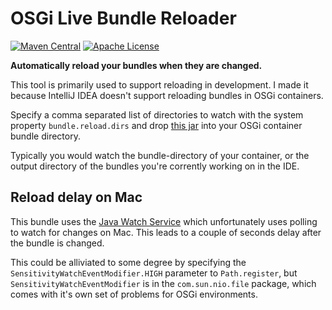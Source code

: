 # OSGi Live Bundle Reloader

[![Maven Central](https://maven-badges.herokuapp.com/maven-central/no.tornado/osgi-live-bundle-reload/badge.svg)](https://search.maven.org/#search|ga|1|no.tornado.osgi-live-bundle-reload)
[![Apache License](https://img.shields.io/badge/license-Apache%20License%202.0-blue.svg)](http://www.apache.org/licenses/LICENSE-2.0)

**Automatically reload your bundles when they are changed.**

This tool is primarily used to support reloading in development. I made it
because IntelliJ IDEA doesn't support reloading bundles in OSGi containers.

Specify a comma separated list of directories to watch with the system property 
 `bundle.reload.dirs` and drop [this jar](http://repo1.maven.org/maven2/no/tornado/osgi-live-bundle-reload/1.0/osgi-live-bundle-reload-1.0.jar) into your OSGi container bundle directory.
 
Typically you would watch the bundle-directory of your container, or the output directory of the bundles you're corrently working on in the IDE.
 
## Reload delay on Mac
 
This bundle uses the [Java Watch Service](https://docs.oracle.com/javase/8/docs/api/java/nio/file/WatchService.html) which
unfortunately uses polling to watch for changes on Mac. This leads to a couple of seconds delay after the bundle is changed.
  
This could be alliviated to some degree by specifying the `SensitivityWatchEventModifier.HIGH` parameter to
`Path.register`, but `SensitivityWatchEventModifier` is in the `com.sun.nio.file` package, which comes with it's
own set of problems for OSGi environments.
 
 
